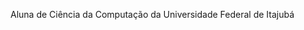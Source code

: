 Aluna de Ciência da Computação da Universidade Federal de Itajubá

<!---
giovanasilverio/giovanasilverio is a ✨ special ✨ repository because its `README.md` (this file) appears on your GitHub profile.
You can click the Preview link to take a look at your changes.
--->
